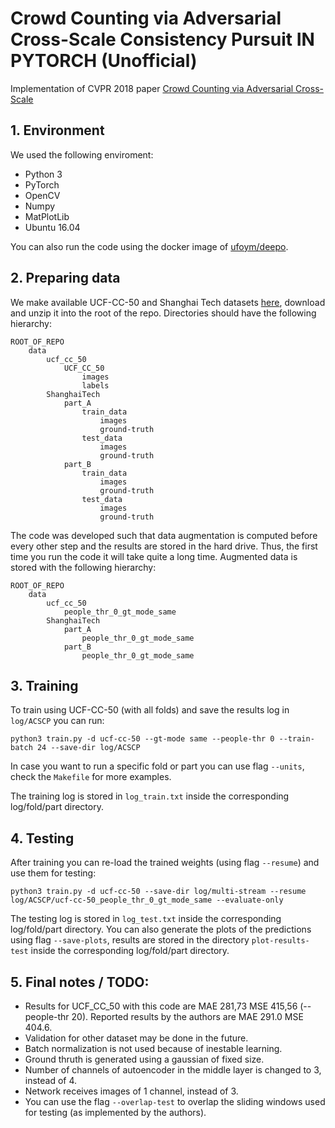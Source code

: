 # Crowd Counting via Adversarial Cross-Scale Consistency Pursuit  IN PYTORCH (Unofficial)

Implementation of CVPR 2018 paper [Crowd Counting via Adversarial Cross-Scale](http://openaccess.thecvf.com/content_cvpr_2018/papers/Shen_Crowd_Counting_via_CVPR_2018_paper.pdf)

## 1. Environment

We used the following enviroment:

* Python 3
* PyTorch
* OpenCV
* Numpy
* MatPlotLib
* Ubuntu 16.04

You can also run the code using the docker image of [ufoym/deepo](https://hub.docker.com/r/ufoym/deepo).

## 2. Preparing data

We make available UCF-CC-50 and Shanghai Tech datasets [here](http://www.liv.ic.unicamp.br/~quispe/publications/data/data-crowd-counting.zip), download and unzip it into the root of the repo. Directories should have the following hierarchy:

```
ROOT_OF_REPO
    data
        ucf_cc_50
            UCF_CC_50
                images
                labels
        ShanghaiTech
            part_A
                train_data
                    images
                    ground-truth
                test_data
                    images
                    ground-truth
            part_B
                train_data
                    images
                    ground-truth
                test_data
                    images
                    ground-truth
```

The code was developed such that data augmentation is computed before every other step and the results are stored in the hard drive. Thus, the first time you run the code it will take quite a long time. Augmented data is stored with the following hierarchy:

```
ROOT_OF_REPO
    data
        ucf_cc_50
            people_thr_0_gt_mode_same
        ShanghaiTech
            part_A
                people_thr_0_gt_mode_same
            part_B
                people_thr_0_gt_mode_same
```

## 3. Training

To train using UCF-CC-50 (with all folds) and save the results log in `log/ACSCP` you can run:

```
python3 train.py -d ucf-cc-50 --gt-mode same --people-thr 0 --train-batch 24 --save-dir log/ACSCP

```

In case you want to run a specific fold or part you can use flag `--units`, check the `Makefile` for more examples.

The training log is stored in `log_train.txt` inside the corresponding log/fold/part directory.

## 4. Testing

After training you can re-load the trained weights (using flag `--resume`) and use them for testing:

```
python3 train.py -d ucf-cc-50 --save-dir log/multi-stream --resume log/ACSCP/ucf-cc-50_people_thr_0_gt_mode_same --evaluate-only
```

The testing log is stored in `log_test.txt` inside the corresponding log/fold/part directory. You can also generate the plots of the predictions using flag `--save-plots`, results are stored in the directory `plot-results-test` inside the corresponding log/fold/part directory.

## 5. Final notes / TODO:

* Results for UCF_CC_50 with this code are MAE 281,73 MSE 415,56 (--people-thr 20). Reported results by the authors are MAE 291.0 MSE 404.6.
* Validation for other dataset may be done in the future.
* Batch normalization is not used because of inestable learning.
* Ground thruth is generated using a gaussian of fixed size.
* Number of channels of autoencoder in the middle layer is changed to 3, instead of 4.
* Network receives images of 1 channel, instead of 3.
* You can use the flag `--overlap-test` to overlap the sliding windows used for testing (as implemented by the authors).
